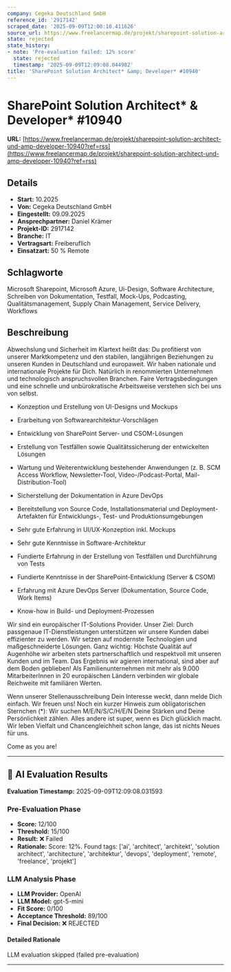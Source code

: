 ```yaml
---
company: Cegeka Deutschland GmbH
reference_id: '2917142'
scraped_date: '2025-09-09T12:00:10.411626'
source_url: https://www.freelancermap.de/projekt/sharepoint-solution-architect-und-amp-developer-10940?ref=rss
state: rejected
state_history:
- note: 'Pre-evaluation failed: 12% score'
  state: rejected
  timestamp: '2025-09-09T12:09:08.044982'
title: 'SharePoint Solution Architect* &amp; Developer* #10940'
---
```



# SharePoint Solution Architect* &amp; Developer* #10940
**URL:** [https://www.freelancermap.de/projekt/sharepoint-solution-architect-und-amp-developer-10940?ref=rss](https://www.freelancermap.de/projekt/sharepoint-solution-architect-und-amp-developer-10940?ref=rss)
## Details
- **Start:** 10.2025
- **Von:** Cegeka Deutschland GmbH
- **Eingestellt:** 09.09.2025
- **Ansprechpartner:** Daniel Krämer
- **Projekt-ID:** 2917142
- **Branche:** IT
- **Vertragsart:** Freiberuflich
- **Einsatzart:** 50
                                                % Remote

## Schlagworte
Microsoft Sharepoint, Microsoft Azure, Ui-Design, Software Architecture, Schreiben von Dokumentation, Testfall, Mock-Ups, Podcasting, Qualitätsmanagement, Supply Chain Management, Service Delivery, Workflows

## Beschreibung
Abwechslung und Sicherheit im Klartext heißt das: Du profitierst von unserer Marktkompetenz und den stabilen, langjährigen Beziehungen zu unseren Kunden in Deutschland und europaweit. Wir haben nationale und internationale Projekte für Dich. Natürlich in renommierten Unternehmen und technologisch anspruchsvollen Branchen. Faire Vertragsbedingungen und eine schnelle und unbürokratische Arbeitsweise verstehen sich bei uns von selbst.

- Konzeption und Erstellung von UI-Designs und Mockups
- Erarbeitung von Softwarearchitektur-Vorschlägen
- Entwicklung von SharePoint Server- und CSOM-Lösungen
- Erstellung von Testfällen sowie Qualitätssicherung der entwickelten Lösungen
- Wartung und Weiterentwicklung bestehender Anwendungen (z. B. SCM Access Workflow, Newsletter-Tool, Video-/Podcast-Portal, Mail-Distribution-Tool)
- Sicherstellung der Dokumentation in Azure DevOps
- Bereitstellung von Source Code, Installationsmaterial und Deployment-Artefakten für Entwicklungs-, Test- und Produktionsumgebungen

- Sehr gute Erfahrung in UI/UX-Konzeption inkl. Mockups
- Sehr gute Kenntnisse in Software-Architektur
- Fundierte Erfahrung in der Erstellung von Testfällen und Durchführung von Tests
- Fundierte Kenntnisse in der SharePoint-Entwicklung (Server & CSOM)
- Erfahrung mit Azure DevOps Server (Dokumentation, Source Code, Work Items)
- Know-how in Build- und Deployment-Prozessen

Wir sind ein europäischer IT-Solutions Provider. Unser Ziel: Durch passgenaue IT-Dienstleistungen unterstützen wir unsere Kunden dabei effizienter zu werden. Wir setzen auf modernste Technologien und maßgeschneiderte Lösungen. Ganz wichtig: Höchste Qualität auf Augenhöhe wir arbeiten stets partnerschaftlich und respektvoll mit unseren Kunden und im Team. Das Ergebnis wir agieren international, sind aber auf dem Boden geblieben! Als Familienunternehmen mit mehr als 9.000 MitarbeiterInnen in 20 europäischen Ländern verbinden wir globale Reichweite mit familiären Werten.

Wenn unserer Stellenausschreibung Dein Interesse weckt, dann melde Dich einfach. Wir freuen uns! Noch ein kurzer Hinweis zum obligatorischen Sternchen (*): Wir suchen M/E/N/S/C/H/E/N Deine Stärken und Deine Persönlichkeit zählen. Alles andere ist super, wenn es Dich glücklich macht. Wir leben Vielfalt und Chancengleichheit schon lange, das ist nichts Neues für uns.

Come as you are!

---

## 🤖 AI Evaluation Results

**Evaluation Timestamp:** 2025-09-09T12:09:08.031593

### Pre-Evaluation Phase
- **Score:** 12/100
- **Threshold:** 15/100
- **Result:** ❌ Failed
- **Rationale:** Score: 12%. Found tags: ['ai', 'architect', 'architekt', 'solution architect', 'architecture', 'architektur', 'devops', 'deployment', 'remote', 'freelance', 'projekt']

### LLM Analysis Phase
- **LLM Provider:** OpenAI
- **LLM Model:** gpt-5-mini
- **Fit Score:** 0/100
- **Acceptance Threshold:** 89/100
- **Final Decision:** ❌ REJECTED

#### Detailed Rationale
LLM evaluation skipped (failed pre-evaluation)

---
